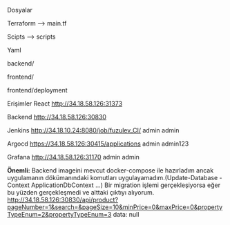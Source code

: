 Dosyalar

Terraform --> main.tf

Scipts --> scripts

Yaml 

backend/

frontend/

frontend/deployment

Erişimler
React
http://34.18.58.126:31373

Backend
http://34.18.58.126:30830

Jenkins
http://34.18.10.24:8080/job/fuzulev_CI/
admin
admin

Argocd
https://34.18.58.126:30415/applications
admin
admin123


Grafana
http://34.18.58.126:31170
admin
admin

**Önemli:**
Backend imageini mevcut docker-compose ile hazırladım ancak uygulamanın dökümanındaki komutları uygulayamadım.(Update-Database -Context ApplicationDbContext ...)
Bir migration işlemi gerçekleşiyorsa eğer bu yüzden gerçekleşmedi ve alttaki çıktıyı alıyorum.
http://34.18.58.126:30830/api/product?pageNumber=1&search=&pageSize=10&minPrice=0&maxPrice=0&propertyTypeEnum=2&propertyTypeEnum=3
data: null



